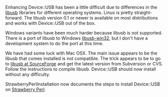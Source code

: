 Enhancing Device::USB has been a little difficult due to differences in the [libusb](http://libusb.wiki.sourceforge.net/) libraries for different operating systems. Linux is pretty straight-forward. The libusb version 0.1 or newer is available on most distributions and works with Device::USB out of the box.

Windows variants have been much harder because libusb is not supported. There is a port of libusb to Windows [libusb-win32](http://libusb-win32.sourceforge.net/), but I don't have a development system to do the port at this time.

We have had some luck with Mac OSX. The main issue appears to be the libusb that comes installed is not compatible. The trick appears to be to go to [libusb at SourceForge](http://libusb.wiki.sourceforge.net/) and get the latest version from Subversion or CVS. Follow the instructions to compile libusb. Device::USB should now install without any difficulty.

StrawberryPerlInstallation now documents the steps to install Device::USB on [Strawberry Perl](http://strawberryperl.com).